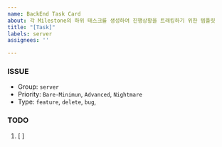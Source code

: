```yaml
---
name: BackEnd Task Card
about: 각 Milestone의 하위 태스크를 생성하여 진행상황을 트래킹하기 위한 템플릿
title: "[Task]"
labels: server
assignees: ''

---
```


### ISSUE
- Group:  `server`
- Priority: `Bare-Minimun`, `Advanced`, `Nightmare`
- Type: `feature`, `delete`, `bug`,

### TODO
1. [ ]
